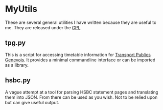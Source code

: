 MyUtils
===================

These are several general utilities I have written because they are useful to
me. They are released under the
[GPL](http://www.gnu.org/licenses/gpl.html)

tpg.py
-------------------

This is a script for accessing timetable information for [Transport Publics
Genevois](http://www.tpg.ch). It provides a minimal commandline interface or can be imported as a
library.

hsbc.py
-------------------

A vague attempt at a tool for parsing HSBC statement pages and translating them
into JSON. From there can be used as you wish. Not to be relied upon but can
give useful output.

